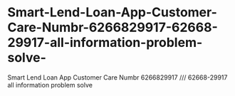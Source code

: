 # Smart-Lend-Loan-App-Customer-Care-Numbr-6266829917-62668-29917-all-information-problem-solve-
Smart Lend Loan App Customer Care Numbr 6266829917 /// 62668-29917 all information problem solve 

